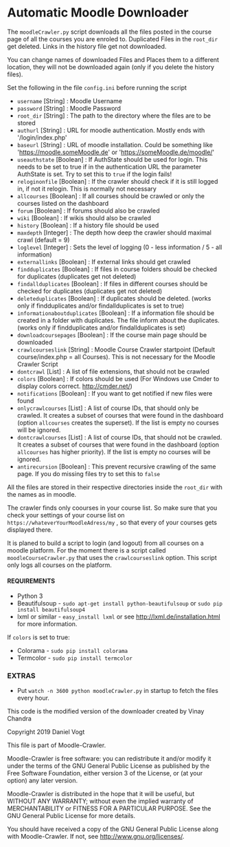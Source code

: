 # Automatic Moodle Downloader

The `moodleCrawler.py` script downloads all the files posted in the course page of all the courses you are enroled to.
Duplicated Files in the `root_dir` get deleted. Links in the history file get not downloaded.

You can change names of downloaded Files and Places them to a different location, they will not be downloaded again (only if you delete the history files).

Set the following in the file `config.ini` before running the script

- `username` [String] : Moodle Username
- `password` [String] : Moodle Password
- `root_dir` [String] : The path to the directory where the files are to be stored
- `authurl` [String] : URL for moodle authentication. Mostly ends with '/login/index.php'
- `baseurl` [String] : URL of moodle installation. Could be something like 'https://moodle.someMoodle.de' or 'https://someMoodle.de/moodle/'
- `useauthstate` [Boolean] : If AuthState should be used for login. This needs to be set to true if in the authentication URL the parameter AuthState is set. Try to set this to `true` if the login fails! 
- `reloginonfile` [Boolean] : If the crawler should check if it is still logged in, if not it relogin. This is normally not necessary
- `allcourses` [Boolean] : If all courses should be crawled or only the courses listed on the dashboard
- `forum` [Boolean] : If forums should also be crawled 
- `wiki` [Boolean] : If wikis should also be crawled 
- `history` [Boolean] : If a history file should be used 
- `maxdepth` [Integer] : The depth how deep the crawler should maximal crawl (default = 9) 
- `loglevel` [Integer] : Sets the level of logging (0 - less information / 5 - all information)
- `externallinks` [Boolean] : If external links should get crawled
- `findduplicates` [Boolean] : If files in course folders should be checked for duplicates (duplicates get not deleted)
- `findallduplicates` [Boolean] : If files in different courses should be checked for duplicates (duplicates get not deleted)
- `deleteduplicates` [Boolean] : If duplicates should be deleted. (works only if findduplicates and/or findallduplicates is set to true) 
- `informationaboutduplicates` [Boolean] : If a information file should be created in a folder with duplicates. The file inform about the duplicates. (works only if findduplicates and/or findallduplicates is set)
- `downloadcoursepages` [Boolean] : If the course main page should be downloaded
- `crawlcourseslink` [String] : Moodle Course Crawler startpoint (Default course/index.php = all Courses). This is not necessary for the Moodle Crawler Script
- `dontcrawl` [List] : A list of file extensions, that should not be crawled
- `colors` [Boolean] : If colors should be used (For Windows use Cmder to display colors correct. http://cmder.net/)
- `notifications` [Boolean] : If you want to get notified if new files were found
- `onlycrawlcourses` [List] : A list of course IDs, that should only be crawled. It creates a subset of courses that were found in the dashboard (option `allcourses` creates the superset). If the list is empty no courses will be ignored.
- `dontcrawlcourses` [List] : A list of course IDs, that should not be crawled. It creates a subset of courses that were found in the dashboard (option `allcourses` has higher priority). If the list is empty no courses will be ignored.
- `antirecursion` [Boolean] : This prevent recursive crawling of the same page. If you do missing files try to set this to `false`

All the files are stored in their respective directories inside the `root_dir` with the names as in moodle.

The crawler finds only coourses in your course list. So make sure that you check your settings of your course list on `https://whateverYourMoodleAdress/my` , so that every of your courses gets displayed there.

It is planed to build a script to login (and logout) from all courses on a moodle platform. For the moment there is a script called `moodleCourseCrawler.py` that uses the `crawlcourseslink` option. This script only logs all courses on the platform.


#### REQUIREMENTS

- Python 3
- Beautifulsoup - `sudo apt-get install python-beautifulsoup` or `sudo pip install beautifulsoup4`
- lxml or similar - `easy_install lxml` or see http://lxml.de/installation.html for more information.

If `colors` is set to true:
- Colorama - `sudo pip install colorama`
- Termcolor - `sudo pip install termcolor`

### EXTRAS

- Put `watch -n 3600 python moodleCrawler.py` in startup to fetch the files every hour.



This code is the modified version of the downloader created by Vinay Chandra



  Copyright 2019 Daniel Vogt

   This file is part of Moodle-Crawler.

   Moodle-Crawler is free software: you can redistribute it and/or modify
   it under the terms of the GNU General Public License as published by
   the Free Software Foundation, either version 3 of the License, or
   (at your option) any later version.

   Moodle-Crawler is distributed in the hope that it will be useful,
   but WITHOUT ANY WARRANTY; without even the implied warranty of
   MERCHANTABILITY or FITNESS FOR A PARTICULAR PURPOSE.  See the
   GNU General Public License for more details.

   You should have received a copy of the GNU General Public License
   along with Moodle-Crawler.  If not, see <http://www.gnu.org/licenses/>.
